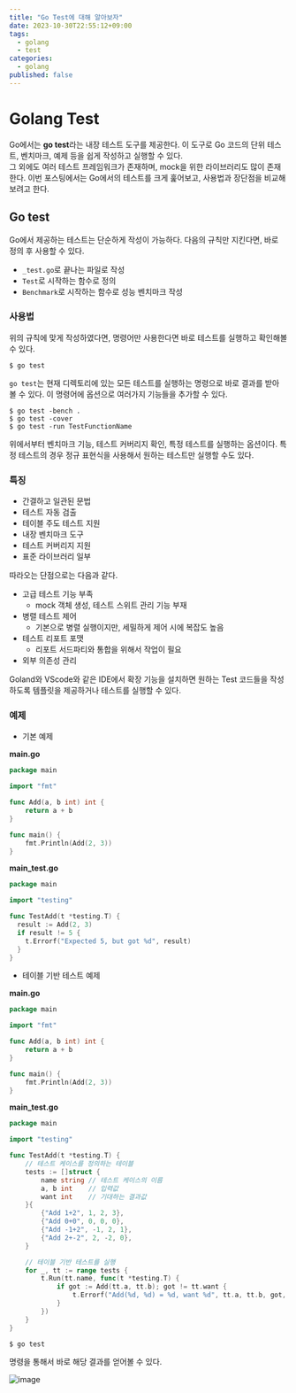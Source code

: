 ```yaml
---
title: "Go Test에 대해 알아보자"
date: 2023-10-30T22:55:12+09:00
tags:
  - golang
  - test
categories:
  - golang
published: false
---
```


# Golang Test

Go에서는 **go test**라는 내장 테스트 도구를 제공한다. 이 도구로 Go 코드의 단위 테스트, 벤치마크, 예제 등을 쉽게 작성하고 실행할 수 있다.  
그 외에도 여러 테스트 프레임워크가 존재하며, mock을 위한 라이브러리도 많이 존재한다. 이번 포스팅에서는 Go에서의 테스트를 크게 훑어보고, 사용법과 장단점을 비교해보려고 한다.

## Go test

Go에서 제공하는 테스트는 단순하게 작성이 가능하다. 다음의 규칙만 지킨다면, 바로 정의 후 사용할 수 있다.

- `_test.go`로 끝나는 파일로 작성
- `Test`로 시작하는 함수로 정의
- `Benchmark`로 시작하는 함수로 성능 벤치마크 작성

### 사용법

위의 규칙에 맞게 작성하였다면, 명령어만 사용한다면 바로 테스트를 실행하고 확인해볼 수 있다.

```shell
$ go test
```

`go test`는 현재 디렉토리에 있는 모든 테스트를 실행하는 명령으로 바로 결과를 받아 볼 수 있다. 이 명령어에 옵션으로 여러가지 기능들을 추가할 수 있다.

```shell
$ go test -bench .
$ go test -cover
$ go test -run TestFunctionName
```

위에서부터 벤치마크 기능, 테스트 커버리지 확인, 특정 테스트를 실행하는 옵션이다. 특정 테스트의 경우 정규 표현식을 사용해서 원하는 테스트만 실행할 수도 있다.  

### 특징

- 간결하고 일관된 문법
- 테스트 자동 검출
- 테이블 주도 테스트 지원
- 내장 벤치마크 도구
- 테스트 커버리지 지원
- 표준 라이브러리 일부

따라오는 단점으로는 다음과 같다.

- 고급 테스트 기능 부족
  - mock 객체 생성, 테스트 스위트 관리 기능 부재
- 병렬 테스트 제어
  - 기본으로 병렬 실행이지만, 세밀하게 제어 시에 복잡도 높음
- 테스트 리포트 포맷
  - 리포트 서드파티와 통합을 위해서 작업이 필요
- 외부 의존성 관리

Goland와 VScode와 같은 IDE에서 확장 기능을 설치하면 원하는 Test 코드들을 작성하도록 템플릿을 제공하거나 테스트를 실행할 수 있다.

### 예제

- 기본 예제

**main.go**
```go
package main

import "fmt"

func Add(a, b int) int {
    return a + b
}

func main() {
    fmt.Println(Add(2, 3))
}
```
**main_test.go**
```go
package main

import "testing"

func TestAdd(t *testing.T) {
  result := Add(2, 3)
  if result != 5 {
    t.Errorf("Expected 5, but got %d", result)
  }
}
```
- 테이블 기반 테스트 예제

**main.go**
```go
package main

import "fmt"

func Add(a, b int) int {
    return a + b
}

func main() {
    fmt.Println(Add(2, 3))
}
```
**main_test.go**
```go
package main

import "testing"

func TestAdd(t *testing.T) {
    // 테스트 케이스를 정의하는 테이블
    tests := []struct {
        name string // 테스트 케이스의 이름
        a, b int    // 입력값
        want int    // 기대하는 결과값
    }{
        {"Add 1+2", 1, 2, 3},
        {"Add 0+0", 0, 0, 0},
        {"Add -1+2", -1, 2, 1},
        {"Add 2+-2", 2, -2, 0},
    }

    // 테이블 기반 테스트를 실행
    for _, tt := range tests {
        t.Run(tt.name, func(t *testing.T) {
            if got := Add(tt.a, tt.b); got != tt.want {
                t.Errorf("Add(%d, %d) = %d, want %d", tt.a, tt.b, got, tt.want)
            }
        })
    }
}
```

```shell
$ go test
```

명령을 통해서 바로 해당 결과를 얻어볼 수 있다. 

![image](https://github.com/lee20h/blog/assets/59367782/8e5e18e0-d465-49ea-8bcd-d71fb6976418)

